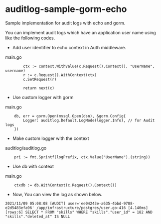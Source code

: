 # auditlog-sample-gorm-echo

Sample implementation for audit logs with echo and gorm.

You can implement audit logs which have an application user name using like the following codes.

- Add user identifier to echo context in Auth middleware.

main.go

```
		ctx := context.WithValue(c.Request().Context(), "UserName", username)
		r := c.Request().WithContext(ctx)
		c.SetRequest(r)

		return next(c)
```

- Use custom logger with gorm

main.go

```
	db, err = gorm.Open(mysql.Open(dsn), &gorm.Config{
		Logger: auditlog.Default.LogMode(logger.Info), // for Audit logs
	})
```

- Make custom logger with the context

auditlog/auditlog.go

```
	pri := fmt.Sprintf(logPrefix, ctx.Value("UserName").(string))
```

- Use db with context

main.go

```
	ctxdb := db.WithContext(c.Request().Context())
```

- Now, You can view the log as shown below.

```
2021/11/09 05:08:08 [AUDIT] user='ee04243e-a635-4bbd-9788-e2d5483efa96' /app/infrastructure/postgres/user.go:416 [4.140ms] [rows:6] SELECT * FROM "skills" WHERE "skills"."user_id" = 182 AND "skills"."deleted_at" IS NULL
```
